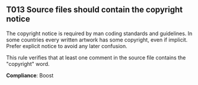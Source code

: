 T013 Source files should contain the copyright notice
-----------------------------------------------------

The copyright notice is required by man coding standards and guidelines.
In some countries every written artwork has some copyright, even if implicit.
Prefer explicit notice to avoid any later confusion.

This rule verifies that at least one comment in the source file contains the
"copyright" word.

**Compliance**: Boost
